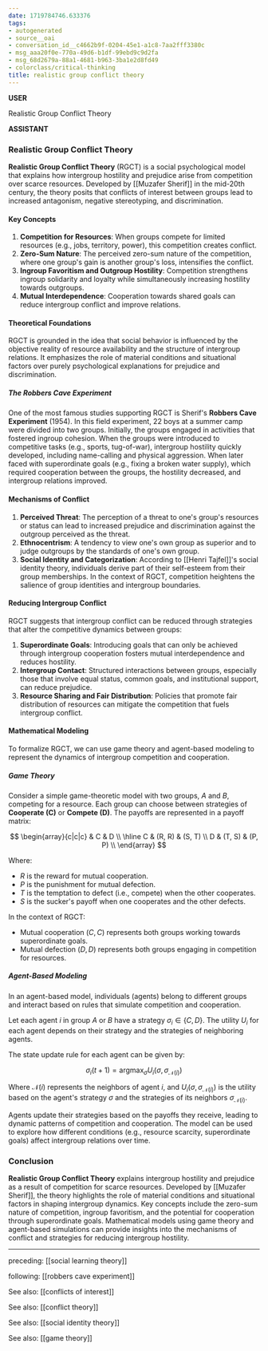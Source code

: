 ```yaml
---
date: 1719784746.633376
tags:
- autogenerated
- source__oai
- conversation_id__c4662b9f-0204-45e1-a1c8-7aa2fff3380c
- msg_aaa20f0e-770a-49d6-b1df-99ebd9c9d2fa
- msg_68d2679a-88a1-4681-b963-3ba1e2d8fd49
- colorclass/critical-thinking
title: realistic group conflict theory
---
```


**USER**

Realistic Group Conflict Theory


**ASSISTANT**

### Realistic Group Conflict Theory

**Realistic Group Conflict Theory** (RGCT) is a social psychological model that explains how intergroup hostility and prejudice arise from competition over scarce resources. Developed by [[Muzafer Sherif]] in the mid-20th century, the theory posits that conflicts of interest between groups lead to increased antagonism, negative stereotyping, and discrimination.

#### Key Concepts

1. **Competition for Resources**: When groups compete for limited resources (e.g., jobs, territory, power), this competition creates conflict.
2. **Zero-Sum Nature**: The perceived zero-sum nature of the competition, where one group's gain is another group's loss, intensifies the conflict.
3. **Ingroup Favoritism and Outgroup Hostility**: Competition strengthens ingroup solidarity and loyalty while simultaneously increasing hostility towards outgroups.
4. **Mutual Interdependence**: Cooperation towards shared goals can reduce intergroup conflict and improve relations.

#### Theoretical Foundations

RGCT is grounded in the idea that social behavior is influenced by the objective reality of resource availability and the structure of intergroup relations. It emphasizes the role of material conditions and situational factors over purely psychological explanations for prejudice and discrimination.

##### The Robbers Cave Experiment

One of the most famous studies supporting RGCT is Sherif's **Robbers Cave Experiment** (1954). In this field experiment, 22 boys at a summer camp were divided into two groups. Initially, the groups engaged in activities that fostered ingroup cohesion. When the groups were introduced to competitive tasks (e.g., sports, tug-of-war), intergroup hostility quickly developed, including name-calling and physical aggression. When later faced with superordinate goals (e.g., fixing a broken water supply), which required cooperation between the groups, the hostility decreased, and intergroup relations improved.

#### Mechanisms of Conflict

1. **Perceived Threat**: The perception of a threat to one's group's resources or status can lead to increased prejudice and discrimination against the outgroup perceived as the threat.
2. **Ethnocentrism**: A tendency to view one's own group as superior and to judge outgroups by the standards of one's own group.
3. **Social Identity and Categorization**: According to [[Henri Tajfel]]'s social identity theory, individuals derive part of their self-esteem from their group memberships. In the context of RGCT, competition heightens the salience of group identities and intergroup boundaries.

#### Reducing Intergroup Conflict

RGCT suggests that intergroup conflict can be reduced through strategies that alter the competitive dynamics between groups:

1. **Superordinate Goals**: Introducing goals that can only be achieved through intergroup cooperation fosters mutual interdependence and reduces hostility.
2. **Intergroup Contact**: Structured interactions between groups, especially those that involve equal status, common goals, and institutional support, can reduce prejudice.
3. **Resource Sharing and Fair Distribution**: Policies that promote fair distribution of resources can mitigate the competition that fuels intergroup conflict.

#### Mathematical Modeling

To formalize RGCT, we can use game theory and agent-based modeling to represent the dynamics of intergroup competition and cooperation.

##### Game Theory

Consider a simple game-theoretic model with two groups, $A$ and $B$, competing for a resource. Each group can choose between strategies of **Cooperate (C)** or **Compete (D)**. The payoffs are represented in a payoff matrix:

$$
\begin{array}{c|c|c}
 & C & D \\
\hline
C & (R, R) & (S, T) \\
D & (T, S) & (P, P) \\
\end{array}
$$

Where:
- $R$ is the reward for mutual cooperation.
- $P$ is the punishment for mutual defection.
- $T$ is the temptation to defect (i.e., compete) when the other cooperates.
- $S$ is the sucker's payoff when one cooperates and the other defects.

In the context of RGCT:
- Mutual cooperation $(C, C)$ represents both groups working towards superordinate goals.
- Mutual defection $(D, D)$ represents both groups engaging in competition for resources.

##### Agent-Based Modeling

In an agent-based model, individuals (agents) belong to different groups and interact based on rules that simulate competition and cooperation.

Let each agent $i$ in group $A$ or $B$ have a strategy $\sigma_i \in \{C, D\}$. The utility $U_i$ for each agent depends on their strategy and the strategies of neighboring agents.

The state update rule for each agent can be given by:

$$
\sigma_i(t+1) = \text{argmax}_\sigma U_i(\sigma, \sigma_{\mathcal{N}(i)})
$$

Where $\mathcal{N}(i)$ represents the neighbors of agent $i$, and $U_i(\sigma, \sigma_{\mathcal{N}(i)})$ is the utility based on the agent's strategy $\sigma$ and the strategies of its neighbors $\sigma_{\mathcal{N}(i)}$.

Agents update their strategies based on the payoffs they receive, leading to dynamic patterns of competition and cooperation. The model can be used to explore how different conditions (e.g., resource scarcity, superordinate goals) affect intergroup relations over time.

### Conclusion

**Realistic Group Conflict Theory** explains intergroup hostility and prejudice as a result of competition for scarce resources. Developed by [[Muzafer Sherif]], the theory highlights the role of material conditions and situational factors in shaping intergroup dynamics. Key concepts include the zero-sum nature of competition, ingroup favoritism, and the potential for cooperation through superordinate goals. Mathematical models using game theory and agent-based simulations can provide insights into the mechanisms of conflict and strategies for reducing intergroup hostility.


---

preceding: [[social learning theory]]  


following: [[robbers cave experiment]]

See also: [[conflicts of interest]]


See also: [[conflict theory]]


See also: [[social identity theory]]


See also: [[game theory]]